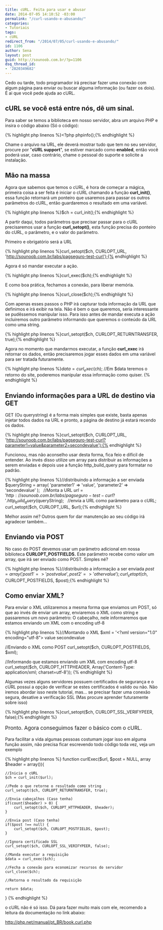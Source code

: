 ```yaml
---
title: cURL. Feita para usar e abusar
date: 2014-07-05 14:10:52 -03:00
permalink: "/curl-usando-e-abusando/"
categories:
- Tutoriais
tags:
- cURL
redirect_from: "/2014/07/05/curl-usando-e-abusando/"
id: 1106
author: Sena
layout: post
guid: http://sounoob.com.br/?p=1106
dsq_thread_id:
- '2820349682'
---
```


Cedo ou tarde, todo programador irá precisar fazer uma conexão com algum página para enviar ou buscar alguma informação (ou fazer os dois). É ai que você pede ajuda ao cURL.<!--more-->

## cURL se você está entre nós, dê um sinal.

Para saber se temos a biblioteca em nosso servidor, abra um arquivo PHP e insira o código abaixo (Só o código):

{% highlight php linenos %}<?php phpinfo();{% endhighlight %} 

Chame o arquivo na URL, ele deverá mostrar tudo que tem no seu servidor, procure por "**cURL support**", se estiver marcado como **enabled**, então você poderá usar, caso contrário, chame o pessoal do suporte e solicite a instalação.

## Mão na massa

Agora que sabemos que temos o cURL, é hora de começar a mágica, primeira coisa a ser feita é iniciar o cURL chamando a função **curl_init()**, essa função retornará um ponteiro que usaremos para passar os outros parâmetros do cURL, então guardaremos o resultado em uma variável.

{% highlight php linenos %}$ch = curl_init();{% endhighlight %} 

A partir daqui, todos parâmetros que precisar passar para o cURL precisaremos usar a função **curl_setopt()**, esta função precisa do ponteiro do cURL, o parâmetro, e o valor do parâmetro.
  
Primeiro e obrigatório será a URL

{% highlight php linenos %}curl_setopt($ch, CURLOPT_URL, 'http://sounoob.com.br/labs/pagseguro-test-curl');{% endhighlight %}

Agora é só mandar executar a ação.

{% highlight php linenos %}curl_exec($ch);{% endhighlight %} 

E como boa prática, fechamos a conexão, para liberar memória.

{% highlight php linenos %}curl_close($ch);{% endhighlight %} 

Com apenas esses passos o PHP irá capturar toda informação da URL que definimos e irá exibir na tela. Não é bem o que queremos, seria interessante se pudêssemos manipular isso. Para isso antes de mandar executa a ação incluiremos outro parâmetro informando que queremos o conteúdo da URL como uma string.

{% highlight php linenos %}curl_setopt($ch, CURLOPT_RETURNTRANSFER, true);{% endhighlight %} 

Agora no momento que mandarmos executar, a função **curl_exec** irá retornar os dados, então precisaremos jogar esses dados em uma variável para ser tratada futuramente.

{% highlight php linenos %}$data = curl_exec($ch);
//Em $data teremos o retorno do site, poderemos manipular essa informação como quiser.
{% endhighlight %} 

## Enviando informações para a URL de destino via GET

GET (Ou querystring) é a forma mais simples que existe, basta apenas injetar todos dados na URL e pronto, a página de destino já estará recendo os dados.

{% highlight php linenos %}curl_setopt($ch, CURLOPT_URL, 'http://sounoob.com.br/labs/pagseguro-test-curl?parameter1=value&parameter2=secondevalue');{% endhighlight %}

Funcionou, mas não aconselho usar desta forma, fica feio e difícil de entender. Ao invés disso utilize um array para distribuir as informações a serem enviadas e depois use a função http\_build\_query para formatar no padrão.

{% highlight php linenos %}//distribuindo a informação a ser enviada
$queryString = array(
    'parameter1' => 'value',
    'parameter2' => 'secondevalue'
);
 
//Monta a URL
$url = 'http://sounoob.com.br/labs/pagseguro-test-curl?' . http_build_query($queryString);
 
//envia a URL como parâmetro para o cURL;
curl_setopt($ch, CURLOPT_URL, $url);{% endhighlight %} 

Melhor assim né? Outros quem for dar manutenção ao seu código irá agradecer também…

## Enviando via POST

No caso do POST devemos usar um parâmetro adicional em nossa biblioteca **CURLOPT_POSTFIELDS.** Este parâmetro recebe como valor um array, que irá ser enviado como POST. Simples né?

{% highlight php linenos %}//distribuindo a informação a ser enviada
$post = array('
    post1' => 'postvalue',
    post2' => 'othervalue'
);
 
curl_setopt($ch, CURLOPT_POSTFIELDS, $post);{% endhighlight %} 

## Como enviar XML?

Para enviar o XML utilizaremos a mesma forma que enviamos um POST, só que ao invés de enviar um array, enviaremos o XML como string e passaremos um novo parâmetro: O cabeçalho, nele informaremos que estamos enviando um XML com o encoding utf-8

{% highlight php linenos %}//Montando o XML
$xml = '<?xml version="1.0" encoding="utf-8">
<xml>
    <parameter1>value</parameter1>
    <parameter1>secondevalue</parameter1>
</xml>

//Enviando o XML como POST
curl_setopt($ch, CURLOPT_POSTFIELDS, $xml);

//Informando que estamos enviando um XML com encoding utf-8
curl_setopt($ch, CURLOPT_HTTPHEADER, Array('Content-Type: application/xml; charset=utf-8'));
{% endhighlight %} 

Algumas vezes alguns servidores possuem certificados de segurança e o cURL possui a opção de verificar se estes certificados é valido ou não. Não iremos abordar isso neste tutorial, mas… se precisar fazer uma conexão segura, desative a verificação SSL (Mas procure aprender futuramente sobre isso)

{% highlight php linenos %}curl_setopt($ch, CURLOPT_SSL_VERIFYPEER, false);{% endhighlight %} 

<span style="font-size: 17px; line-height: 1.55;">Pronto. Agora conseguimos fazer o básico com o cURL.</span>

Para facilitar a vida algumas pessoas costumam jogar isso em alguma função assim, não precisa ficar escrevendo todo código toda vez, veja um exemplo
<div id="curlExec"></div>
{% highlight php linenos %}
function curlExec($url, $post = NULL, array $header = array()){
 
    //Inicia o cURL
    $ch = curl_init($url);
 
    //Pede o que retorne o resultado como string
    curl_setopt($ch, CURLOPT_RETURNTRANSFER, true);
 
    //Envia cabeçalhos (Caso tenha)
    if(count($header) > 0) {
        curl_setopt($ch, CURLOPT_HTTPHEADER, $header);
    }
 
    //Envia post (Caso tenha)
    if($post !== null) {
        curl_setopt($ch, CURLOPT_POSTFIELDS, $post);
    }
 
    //Ignora certificado SSL
    curl_setopt($ch, CURLOPT_SSL_VERIFYPEER, false);
 
    //Manda executar a requisição
    $data = curl_exec($ch);
 
    //Fecha a conexão para economizar recursos do servidor
    curl_close($ch);
 
    //Retorna o resultado da requisição
 
    return $data;
}
{% endhighlight %} 

 

o cURL não é só isso. Dá para fazer muito mais com ele, recomendo a leitura da documentação no link abaixo:

<a title="Documentação cURL" target="_blank" rel="external nofollow href=">http://php.net/manual/pt_BR/book.curl.php</a>

 

 